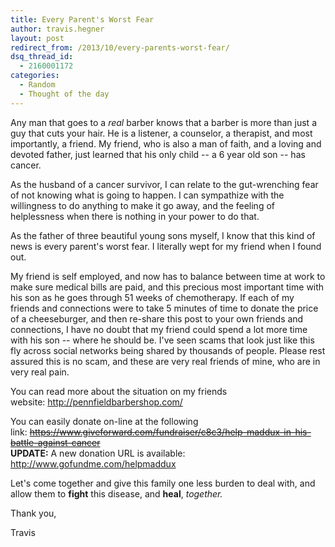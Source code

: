 ```yaml
---
title: Every Parent's Worst Fear
author: travis.hegner
layout: post
redirect_from: /2013/10/every-parents-worst-fear/
dsq_thread_id:
  - 2160001172
categories:
  - Random
  - Thought of the day
---
```

Any man that goes to a *real* barber knows that a barber is more than just a guy that cuts your hair. He is a listener, a counselor, a therapist, and most importantly, a friend. My friend, who is also a man of faith, and a loving and devoted father, just learned that his only child -- a 6 year old son -- has cancer.

As the husband of a cancer survivor, I can relate to the gut-wrenching fear of not knowing what is going to happen. I can sympathize with the willingness to do anything to make it go away, and the feeling of helplessness when there is nothing in your power to do that.

As the father of three beautiful young sons myself, I know that this kind of news is every parent's worst fear. I literally wept for my friend when I found out.

My friend is self employed, and now has to balance between time at work to make sure medical bills are paid, and this precious most important time with his son as he goes through 51 weeks of chemotherapy. If each of my friends and connections were to take 5 minutes of time to donate the price of a cheeseburger, and then re-share this post to your own friends and connections, I have no doubt that my friend could spend a lot more time with his son -- where he should be. I've seen scams that look just like this fly across social networks being shared by thousands of people. Please rest assured this is no scam, and these are very real friends of mine, who are in very real pain.

You can read more about the situation on my friends website: <http://pennfieldbarbershop.com/>

You can easily donate on-line at the following link: <del><https://www.giveforward.com/fundraiser/c8c3/help-maddux-in-his-battle-against-cancer></del>  
**UPDATE:** A new donation URL is available: <http://www.gofundme.com/helpmaddux>

Let's come together and give this family one less burden to deal with, and allow them to **fight** this disease, and **heal**, *together.*

Thank you,

Travis
